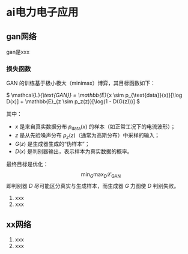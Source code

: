 # ai电力电子应用
## gan网络
gan是xxx
### 损失函数

GAN 的训练基于极小极大（minimax）博弈，其目标函数如下：

$
\mathcal{L}_{\text{GAN}} = \mathbb{E}_{x \sim p_{\text{data}}(x)}[\log D(x)] + \mathbb{E}_{z \sim p_z(z)}[\log(1 - D(G(z)))]
$

其中：
- $x$ 是来自真实数据分布 $p_{\text{data}}(x)$ 的样本（如正常工况下的电流波形）；
- $z$ 是从先验噪声分布 $p_z(z)$（通常为高斯分布）中采样的输入；
- $G(z)$ 是生成器生成的“伪样本”；
- $D(x)$ 是判别器输出，表示样本为真实数据的概率。

最终目标是优化：
$$
\min_G \max_D \mathcal{L}_{\text{GAN}}
$$
即判别器 $D$ 尽可能区分真实与生成样本，而生成器 $G$ 力图使 $D$ 判别失败。
1. xxx
2. xxx
## xx网络
1. xxx
2. xxx

